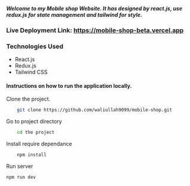##### Welcome to my Mobile shop Website. It has designed by react.js, use redux.js for state management and tailwind for style.

### Live Deployment Link: https://mobile-shop-beta.vercel.app

### Technologies Used

- React.js
- Redux.js
- Tailwind CSS

#### Instructions on how to run the application locally.

Clone the project.

```bash
    git clone https://github.com/waliullah9099/mobile-shop.git
```

Go to project directory

```bash
    cd the project
```

Install require dependance

```bash
    npm install
```

Run server

```bash
npm run dev

```
